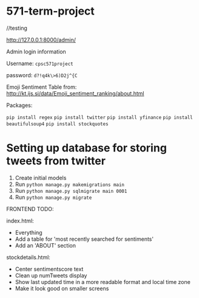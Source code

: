 # 571-term-project
//testing


http://127.0.0.1:8000/admin/

Admin login information

Username: ```cpsc571project```

password: ```d?!q4k\>6)D2j^{C```



Emoji Sentiment Table from:
http://kt.ijs.si/data/Emoji_sentiment_ranking/about.html



Packages:

`pip install regex`
`pip install twitter`
`pip install yfinance`
`pip install beautifulsoup4`
`pip install stockquotes`



# Setting up database for storing tweets from twitter

1. Create initial models
2. Run `python manage.py makemigrations main`
3. Run `python manage.py sqlmigrate main 0001`
4. Run `python manage.py migrate`


FRONTEND TODO:

index.html:
 - Everything
 - Add a table for 'most recently searched for sentiments'
 - Add an 'ABOUT' section

stockdetails.html:
 - Center sentimentscore text
 - Clean up numTweets display
 - Show last updated time in a more readable format and local time zone
 - Make it look good on smaller screens
